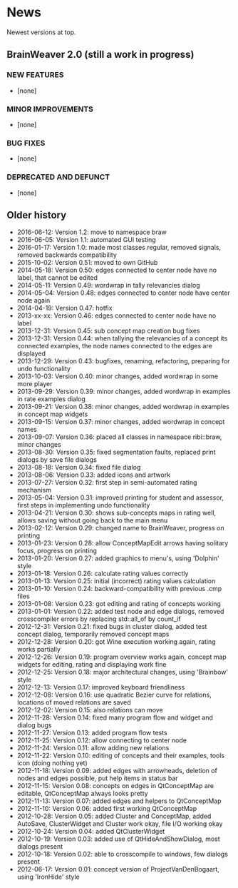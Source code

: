 # News

Newest versions at top.

## BrainWeaver 2.0 (still a work in progress)

### NEW FEATURES

  * [none]

### MINOR IMPROVEMENTS

  * [none]

### BUG FIXES

  * [none]

### DEPRECATED AND DEFUNCT

  * [none]

## Older history

 * 2016-06-12: Version 1.2: move to namespace braw
 * 2016-06-05: Version 1.1: automated GUI testing
 * 2016-01-17: Version 1.0: made most classes regular, removed signals, removed backwards compatibility
 * 2015-10-02: Version 0.51: moved to own GitHub
 * 2014-05-18: Version 0.50: edges connected to center node have no label, that cannot be edited
 * 2014-05-11: Version 0.49: wordwrap in tally relevancies dialog
 * 2014-05-04: Version 0.48: edges connected to center node have center node again
 * 2014-04-19: Version 0.47: hotfix
 * 2013-xx-xx: Version 0.46: edges connected to center node have no label
 * 2013-12-31: Version 0.45: sub concept map creation bug fixes
 * 2013-12-31: Version 0.44: when tallying the relevancies of a concept its connected examples, the node names connected to the edges are displayed
 * 2013-12-29: Version 0.43: bugfixes, renaming, refactoring, preparing for undo functionality
 * 2013-10-03: Version 0.40: minor changes, added wordwrap in some more player
 * 2013-09-29: Version 0.39: minor changes, added wordwrap in examples in rate examples dialog
 * 2013-09-21: Version 0.38: minor changes, added wordwrap in examples in concept map widgets
 * 2013-09-15: Version 0.37: minor changes, added wordwrap in concept names
 * 2013-09-07: Version 0.36: placed all classes in namespace ribi::braw, minor changes
 * 2013-08-30: Version 0.35: fixed segmentation faults, replaced print dialogs by save file dialogs
 * 2013-08-18: Version 0.34: fixed file dialog
 * 2013-08-06: Version 0.33: added icons and artwork
 * 2013-07-27: Version 0.32: first step in semi-automated rating mechanism
 * 2013-05-04: Version 0.31: improved printing for student and assessor, first steps in implementing undo functionality
 * 2013-04-21: Version 0.30: shows sub-concepts maps in rating well, allows saving without going back to the main menu
 * 2013-02-12: Version 0.29: changed name to BrainWeaver, progress on printing
 * 2013-01-23: Version 0.28: allow ConceptMapEdit arrows having solitary focus, progress on printing
 * 2013-01-20: Version 0.27: added graphics to menu's, using 'Dolphin' style
 * 2013-01-18: Version 0.26: calculate rating values correctly
 * 2013-01-13: Version 0.25: initial (incorrect) rating values calculation
 * 2013-01-10: Version 0.24: backward-compatibility with previous .cmp files
 * 2013-01-08: Version 0.23: got editing and rating of concepts working
 * 2013-01-01: Version 0.22: added test node and edge dialogs, removed crosscompiler errors by replacing std::all_of by count_if
 * 2012-12-31: Version 0.21: fixed bugs in cluster dialog, added test concept dialog, temporarily removed concept maps
 * 2012-12-28: Version 0.20: got Wine execution working again, rating works partially
 * 2012-12-26: Version 0.19: program overview works again, concept map widgets for editing, rating and displaying work fine
 * 2012-12-25: Version 0.18: major architectural changes, using 'Brainbow' style
 * 2012-12-13: Version 0.17: improved keyboard friendliness
 * 2012-12-08: Version 0.16: use quadratic Bezier curve for relations, locations of moved relations are saved
 * 2012-12-02: Version 0.15: also relations can move
 * 2012-11-28: Version 0.14: fixed many program flow and widget and dialog bugs
 * 2012-11-27: Version 0.13: added program flow tests
 * 2012-11-25: Version 0.12: allow connecting to center node
 * 2012-11-24: Version 0.11: allow adding new relations
 * 2012-11-22: Version 0.10: editing of concepts and their examples, tools icon (doing nothing yet)
 * 2012-11-18: Version 0.09: added edges with arrowheads, deletion of nodes and edges possible, put help items in status bar
 * 2012-11-15: Version 0.08: concepts on edges in QtConceptMap are editable, QtConceptMap always looks pretty
 * 2012-11-13: Version 0.07: added edges and helpers to QtConceptMap
 * 2012-11-10: Version 0.06: added first working QtConceptMap
 * 2012-10-28: Version 0.05: added Cluster and ConceptMap, added AutoSave, ClusterWidget and Cluster work okay, file I/O working okay
 * 2012-10-24: Version 0.04: added QtClusterWidget
 * 2012-10-19: Version 0.03: added use of QtHideAndShowDialog, most dialogs present
 * 2012-10-18: Version 0.02: able to crosscompile to windows, few dialogs present
 * 2012-06-17: Version 0.01: concept version of ProjectVanDenBogaart, using 'IronHide' style
